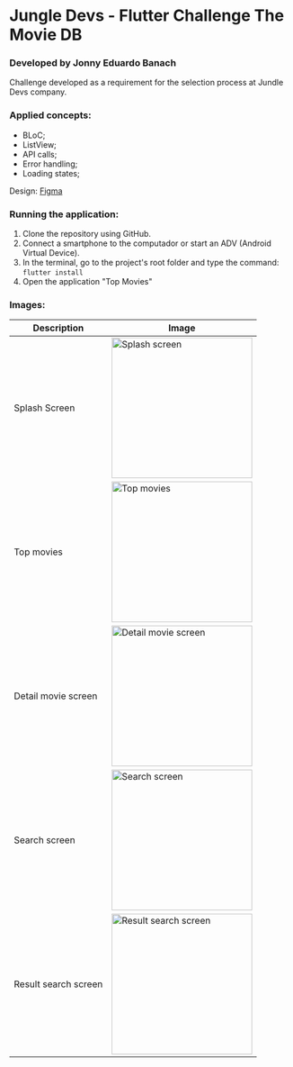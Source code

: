 # Jungle Devs - Flutter Challenge The Movie DB
### Developed by Jonny Eduardo Banach

Challenge developed as a requirement for the selection process at Jundle Devs company.

### Applied concepts:

- BLoC;
- ListView;
- API calls;
- Error handling;
- Loading states;

Design: [Figma](https://www.figma.com/file/gRw33pnPCjbRAE8DyhOsZm/Android-%E2%80%93-Challenge-2?node-id=0%3A1 "Figma")

### Running the application:

1. Clone the repository using GitHub.
2. Connect a smartphone to the computador or start an ADV (Android Virtual Device).
3. In the terminal, go to the project's root folder and type the command: `flutter install`
4. Open the application "Top Movies"

### Images:

| Description  | Image  |
| ------------ | ------------ |
|  Splash Screen | <img src="https://i.ibb.co/TkLQP6R/splash-screen.jpg" alt="Splash screen" width="250"/>  |
| Top movies  | <img src="https://i.ibb.co/k15N1Kc/top-movies.jpg" alt="Top movies" width="250"/>  |
| Detail movie screen |  <img src="https://i.ibb.co/27sPWLx/detail-movie-screen.jpg" alt="Detail movie screen" width="250"/> | 
| Search screen  | <img src="https://i.ibb.co/9Hc5RLz/search-screen.jpg" alt="Search screen" width="250"/> |
| Result search screen  | <img src="https://i.ibb.co/8xYdLCq/search-results.jpg" alt="Result search screen" width="250"/>  |





